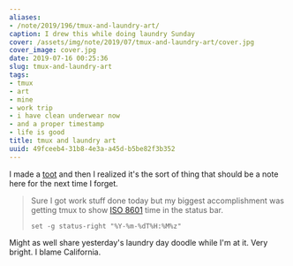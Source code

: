 ```yaml
---
aliases:
- /note/2019/196/tmux-and-laundry-art/
caption: I drew this while doing laundry Sunday
cover: /assets/img/note/2019/07/tmux-and-laundry-art/cover.jpg
cover_image: cover.jpg
date: 2019-07-16 00:25:36
slug: tmux-and-laundry-art
tags:
- tmux
- art
- mine
- work trip
- i have clean underwear now
- and a proper timestamp
- life is good
title: tmux and laundry art
uuid: 49fceeb4-31b8-4e3a-a45d-b5be82f3b352
---
```


I made a [toot][] and then I realized it's the sort of thing that should be
a note here for the next time I forget.

[toot]: https://hackers.town/@randomgeek/102448275832514625

> Sure I got work stuff done today but my biggest accomplishment was getting tmux
> to show [ISO 8601][] time in the status bar.
>
>     set -g status-right "%Y-%m-%dT%H:%M%z"

[ISO 8601]: https://en.wikipedia.org/wiki/ISO_8601

Might as well share yesterday's laundry day doodle while I'm at it. Very
bright. I blame California.